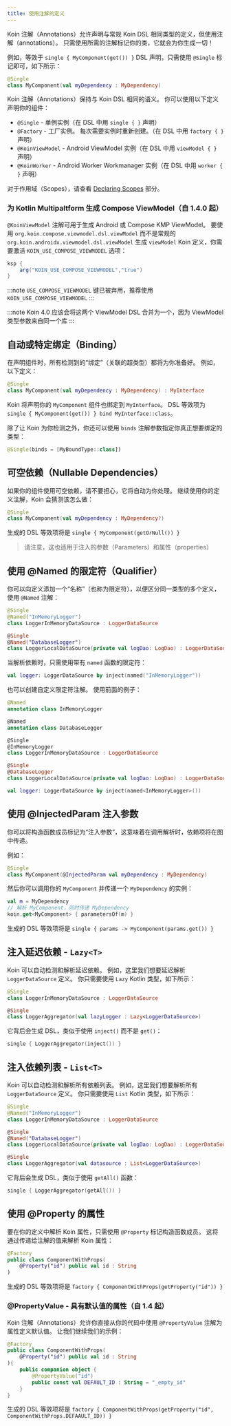 ```yaml
---
title: 使用注解的定义
---
```

Koin 注解（Annotations）允许声明与常规 Koin DSL 相同类型的定义，但使用注解（annotations）。 只需使用所需的注解标记你的类，它就会为你生成一切！

例如，等效于 `single { MyComponent(get()) }` DSL 声明，只需使用 `@Single` 标记即可，如下所示：

```kotlin
@Single
class MyComponent(val myDependency : MyDependency)
```

Koin 注解（Annotations）保持与 Koin DSL 相同的语义。 你可以使用以下定义声明你的组件：

- `@Single` - 单例实例（在 DSL 中用 `single { }` 声明）
- `@Factory` - 工厂实例。 每次需要实例时重新创建。（在 DSL 中用 `factory { }` 声明）
- `@KoinViewModel` - Android ViewModel 实例（在 DSL 中用 `viewModel { }` 声明）
- `@KoinWorker` - Android Worker Workmanager 实例（在 DSL 中用 `worker { }` 声明）

对于作用域（Scopes），请查看 [Declaring Scopes](/reference/koin-core/scopes.md) 部分。

### 为 Kotlin Multipaltform 生成 Compose ViewModel（自 1.4.0 起）

`@KoinViewModel` 注解可用于生成 Android 或 Compose KMP ViewModel。 要使用 `org.koin.compose.viewmodel.dsl.viewModel` 而不是常规的 `org.koin.androidx.viewmodel.dsl.viewModel` 生成 `viewModel` Koin 定义，你需要激活 `KOIN_USE_COMPOSE_VIEWMODEL` 选项：

```groovy
ksp {
    arg("KOIN_USE_COMPOSE_VIEWMODEL","true")
}
```

:::note
    `USE_COMPOSE_VIEWMODEL` 键已被弃用，推荐使用 `KOIN_USE_COMPOSE_VIEWMODEL`
:::

:::note
    Koin 4.0 应该会将这两个 ViewModel DSL 合并为一个，因为 ViewModel 类型参数来自同一个库
:::

## 自动或特定绑定（Binding）

在声明组件时，所有检测到的“绑定”（关联的超类型）都将为你准备好。 例如，以下定义：

```kotlin
@Single
class MyComponent(val myDependency : MyDependency) : MyInterface
```

Koin 将声明你的 `MyComponent` 组件也绑定到 `MyInterface`。 DSL 等效项为 `single { MyComponent(get()) } bind MyInterface::class`。

除了让 Koin 为你检测之外，你还可以使用 `binds` 注解参数指定你真正想要绑定的类型：

 ```kotlin
@Single(binds = [MyBoundType::class])
```

## 可空依赖（Nullable Dependencies）

如果你的组件使用可空依赖，请不要担心，它将自动为你处理。 继续使用你的定义注解，Koin 会猜测该怎么做：

```kotlin
@Single
class MyComponent(val myDependency : MyDependency?)
```

生成的 DSL 等效项将是 `single { MyComponent(getOrNull()) }`

> 请注意，这也适用于注入的参数（Parameters）和属性（properties）

## 使用 @Named 的限定符（Qualifier）

你可以向定义添加一个“名称”（也称为限定符），以便区分同一类型的多个定义，使用 `@Named` 注解：

```kotlin
@Single
@Named("InMemoryLogger")
class LoggerInMemoryDataSource : LoggerDataSource

@Single
@Named("DatabaseLogger")
class LoggerLocalDataSource(private val logDao: LogDao) : LoggerDataSource
```

当解析依赖时，只需使用带有 `named` 函数的限定符：

```kotlin
val logger: LoggerDataSource by inject(named("InMemoryLogger"))
```

也可以创建自定义限定符注解。 使用前面的例子：

```kotlin
@Named
annotation class InMemoryLogger

@Named
annotation class DatabaseLogger

@Single
@InMemoryLogger
class LoggerInMemoryDataSource : LoggerDataSource

@Single
@DatabaseLogger
class LoggerLocalDataSource(private val logDao: LogDao) : LoggerDataSource
```

```kotlin
val logger: LoggerDataSource by inject(named<InMemoryLogger>())
```

## 使用 @InjectedParam 注入参数

你可以将构造函数成员标记为“注入参数”，这意味着在调用解析时，依赖项将在图中传递。

例如：

```kotlin
@Single
class MyComponent(@InjectedParam val myDependency : MyDependency)
```

然后你可以调用你的 `MyComponent` 并传递一个 `MyDependency` 的实例：

```kotlin
val m = MyDependency
// 解析 MyComponent，同时传递 MyDependency
koin.get<MyComponent> { parametersOf(m) }
```

生成的 DSL 等效项将是 `single { params -> MyComponent(params.get()) }`

## 注入延迟依赖 - `Lazy<T>`

Koin 可以自动检测和解析延迟依赖。 例如，这里我们想要延迟解析 `LoggerDataSource` 定义。 你只需要使用 `Lazy` Kotlin 类型，如下所示：

```kotlin
@Single
class LoggerInMemoryDataSource : LoggerDataSource

@Single
class LoggerAggregator(val lazyLogger : Lazy<LoggerDataSource>)
```

它背后会生成 DSL，类似于使用 `inject()` 而不是 `get()`：

```kotlin
single { LoggerAggregator(inject()) }
```

## 注入依赖列表 - `List<T>`

Koin 可以自动检测和解析所有依赖列表。 例如，这里我们想要解析所有 `LoggerDataSource` 定义。 你只需要使用 `List` Kotlin 类型，如下所示：

```kotlin
@Single
@Named("InMemoryLogger")
class LoggerInMemoryDataSource : LoggerDataSource

@Single
@Named("DatabaseLogger")
class LoggerLocalDataSource(private val logDao: LogDao) : LoggerDataSource

@Single
class LoggerAggregator(val datasource : List<LoggerDataSource>)
```

它背后会生成 DSL，类似于使用 `getAll()` 函数：

```kotlin
single { LoggerAggregator(getAll()) }
```

## 使用 @Property 的属性

要在你的定义中解析 Koin 属性，只需使用 `@Property` 标记构造函数成员。 这将通过传递给注解的值来解析 Koin 属性：

```kotlin
@Factory
public class ComponentWithProps(
    @Property("id") public val id : String
)
```

生成的 DSL 等效项将是 `factory { ComponentWithProps(getProperty("id")) }`

### @PropertyValue - 具有默认值的属性（自 1.4 起）

Koin 注解（Annotations）允许你直接从你的代码中使用 `@PropertyValue` 注解为属性定义默认值。
让我们继续我们的示例：

```kotlin
@Factory
public class ComponentWithProps(
    @Property("id") public val id : String
){
    public companion object {
        @PropertyValue("id")
        public const val DEFAULT_ID : String = "_empty_id"
    }
}
```

生成的 DSL 等效项将是 `factory { ComponentWithProps(getProperty("id", ComponentWithProps.DEFAAULT_ID)) }`